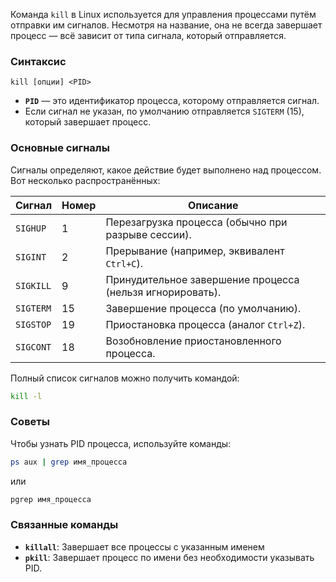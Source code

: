 Команда `kill` в Linux используется для управления процессами путём отправки им сигналов. Несмотря на название, она не всегда завершает процесс — всё зависит от типа сигнала, который отправляется.
### **Синтаксис**
`kill [опции] <PID>`

- **`PID`** — это идентификатор процесса, которому отправляется сигнал.
- Если сигнал не указан, по умолчанию отправляется `SIGTERM` (15), который завершает процесс.
### **Основные сигналы**
Сигналы определяют, какое действие будет выполнено над процессом. Вот несколько распространённых:

| **Сигнал** | **Номер** | **Описание**                                              |
| ---------- | --------- | --------------------------------------------------------- |
| `SIGHUP`   | 1         | Перезагрузка процесса (обычно при разрыве сессии).        |
| `SIGINT`   | 2         | Прерывание (например, эквивалент `Ctrl+C`).               |
| `SIGKILL`  | 9         | Принудительное завершение процесса (нельзя игнорировать). |
| `SIGTERM`  | 15        | Завершение процесса (по умолчанию).                       |
| `SIGSTOP`  | 19        | Приостановка процесса (аналог `Ctrl+Z`).                  |
| `SIGCONT`  | 18        | Возобновление приостановленного процесса.                 |
Полный список сигналов можно получить командой:
```bash
kill -l
```
### **Советы**
Чтобы узнать PID процесса, используйте команды:
```bash
ps aux | grep имя_процесса
```
или
```bash
pgrep имя_процесса
```
### **Связанные команды**
- **`killall`**: Завершает все процессы с указанным именем
- **`pkill`**: Завершает процесс по имени без необходимости указывать PID.